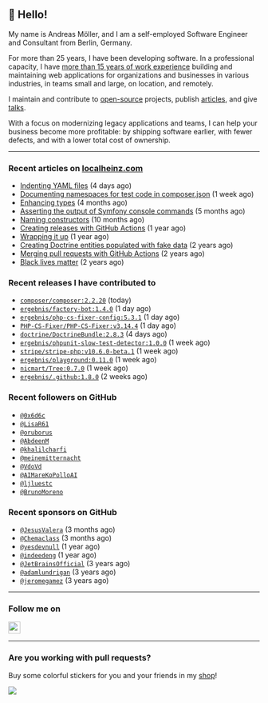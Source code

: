 ## :wave: Hello!

My name is Andreas Möller, and I am a self-employed Software Engineer and Consultant from Berlin, Germany.

For more than 25 years, I have been developing software. In a professional capacity, I have [more than 15 years of work experience](https://localheinz.com/work-experience/) building and maintaining web applications for organizations and businesses in various industries, in teams small and large, on location, and remotely.

I maintain and contribute to [open-source](https://localheinz.com/open-source/) projects, publish [articles](https://localheinz.com/articles/), and give [talks](https://localheinz.com/talks).

With a focus on modernizing legacy applications and teams, I can help your business become more profitable: by shipping software earlier, with fewer defects, and with a lower total cost of ownership.

<hr>

### Recent articles on [localheinz.com](https://localheinz.com/articles/)

- [Indenting YAML files](https://localheinz.com/articles/2023/02/06/indenting-yaml-files/) (4 days ago)
- [Documenting namespaces for test code in composer.json](https://localheinz.com/articles/2023/01/29/documenting-namespaces-for-test-code-in-composer.json/) (1 week ago)
- [Enhancing types](https://localheinz.com/articles/2022/09/20/enhancing-types/) (4 months ago)
- [Asserting the output of Symfony console commands](https://localheinz.com/articles/2022/08/29/asserting-the-output-of-symfony-console-commands/) (5 months ago)
- [Naming constructors](https://localheinz.com/articles/2022/03/26/naming-constructors/) (10 months ago)
- [Creating releases with GitHub Actions](https://localheinz.com/articles/2022/01/24/creating-releases-with-github-actions/) (1 year ago)
- [Wrapping it up](https://localheinz.com/articles/2021/12/31/wrapping-it-up/) (1 year ago)
- [Creating Doctrine entities populated with fake data](https://localheinz.com/articles/2020/07/16/creating-doctrine-entities-populated-with-fake-data/) (2 years ago)
- [Merging pull requests with GitHub Actions](https://localheinz.com/articles/2020/06/15/merging-pull-requests-with-github-actions/) (2 years ago)
- [Black lives matter](https://localheinz.com/articles/2020/06/12/black-lives-matter/) (2 years ago)

### Recent releases I have contributed to

- [`composer/composer:2.2.20`](https://github.com/composer/composer/releases/tag/2.2.20) (today)
- [`ergebnis/factory-bot:1.4.0`](https://github.com/ergebnis/factory-bot/releases/tag/1.4.0) (1 day ago)
- [`ergebnis/php-cs-fixer-config:5.3.1`](https://github.com/ergebnis/php-cs-fixer-config/releases/tag/5.3.1) (1 day ago)
- [`PHP-CS-Fixer/PHP-CS-Fixer:v3.14.4`](https://github.com/PHP-CS-Fixer/PHP-CS-Fixer/releases/tag/v3.14.4) (1 day ago)
- [`doctrine/DoctrineBundle:2.8.3`](https://github.com/doctrine/DoctrineBundle/releases/tag/2.8.3) (4 days ago)
- [`ergebnis/phpunit-slow-test-detector:1.0.0`](https://github.com/ergebnis/phpunit-slow-test-detector/releases/tag/1.0.0) (1 week ago)
- [`stripe/stripe-php:v10.6.0-beta.1`](https://github.com/stripe/stripe-php/releases/tag/v10.6.0-beta.1) (1 week ago)
- [`ergebnis/playground:0.11.0`](https://github.com/ergebnis/playground/releases/tag/0.11.0) (1 week ago)
- [`nicmart/Tree:0.7.0`](https://github.com/nicmart/Tree/releases/tag/0.7.0) (1 week ago)
- [`ergebnis/.github:1.8.0`](https://github.com/ergebnis/.github/releases/tag/1.8.0) (2 weeks ago)

### Recent followers on GitHub

- [`@0x6d6c`](https://github.com/0x6d6c)
- [`@LisaR61`](https://github.com/LisaR61)
- [`@oruborus`](https://github.com/oruborus)
- [`@AbdeenM`](https://github.com/AbdeenM)
- [`@khalilcharfi`](https://github.com/khalilcharfi)
- [`@meinemitternacht`](https://github.com/meinemitternacht)
- [`@VdoVd`](https://github.com/VdoVd)
- [`@AIMareKoPolloAI`](https://github.com/AIMareKoPolloAI)
- [`@ljluestc`](https://github.com/ljluestc)
- [`@BrunoMoreno`](https://github.com/BrunoMoreno)

### Recent sponsors on GitHub

- [`@JesusValera`](https://github.com/JesusValera) (3 months ago)
- [`@Chemaclass`](https://github.com/Chemaclass) (3 months ago)
- [`@yesdevnull`](https://github.com/yesdevnull) (1 year ago)
- [`@indeedeng`](https://github.com/indeedeng) (1 year ago)
- [`@JetBrainsOfficial`](https://github.com/JetBrainsOfficial) (3 years ago)
- [`@adamlundrigan`](https://github.com/adamlundrigan) (3 years ago)
- [`@jeromegamez`](https://github.com/jeromegamez) (3 years ago)

<hr>

### Follow me on

<p>
    <a target="_blank" href="https://twitter.com/intent/follow?screen_name=localheinz" title="Follow @localheinz on Twitter"><img src="https://cdn.jsdelivr.net/npm/simple-icons@3.9.0/icons/twitter.svg" width="24px" height="24px"></a>
</p>

<hr>

### Are you working with pull requests?

Buy some colorful stickers for you and your friends in my <a target="_blank" href="https://shop.localheinz.com" title="shop.localheinz.com">shop</a>!

[![](https://localheinz.com/permanent/img/localheinz/localheinz)](https://localheinz.com/permanent/url/localheinz/localheinz)
